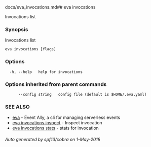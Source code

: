 docs/eva_invocations.md## eva invocations

Invocations list

### Synopsis

Invocations list

```
eva invocations [flags]
```

### Options

```
  -h, --help   help for invocations
```

### Options inherited from parent commands

```
      --config string   config file (default is $HOME/.eva.yaml)
```

### SEE ALSO

* [eva](eva.md)	 - Event Ally, a cli for managing serverless events
* [eva invocations inspect](eva_invocations_inspect.md)	 - Inspect invocation
* [eva invocations stats](eva_invocations_stats.md)	 - stats for invocation

###### Auto generated by spf13/cobra on 1-May-2018
